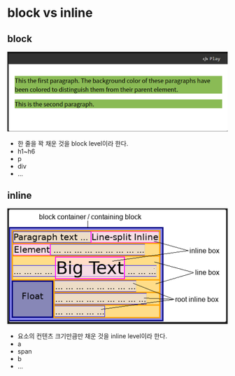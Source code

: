 # block vs inline

## block

![block](./images/block.png)

- 한 줄을 꽉 채운 것을 block level이라 한다.
- h1~h6
- p
- div
- ...

## inline

![inline](./images/inline.png)

- 요소의 컨텐츠 크기만큼만 채운 것을 inline level이라 한다.
- a
- span
- b
- ...
